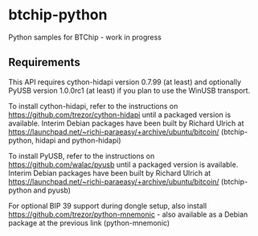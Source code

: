 btchip-python
=============

Python samples for BTChip - work in progress

Requirements
-------------

This API requires cython-hidapi version 0.7.99 (at least) and optionally PyUSB version 1.0.0rc1 (at least) if you plan to use the WinUSB transport.

To install cython-hidapi, refer to the instructions on https://github.com/trezor/cython-hidapi until a packaged version is available. Interim Debian packages have been built by Richard Ulrich at https://launchpad.net/~richi-paraeasy/+archive/ubuntu/bitcoin/ (btchip-python, hidapi and python-hidapi)

To install PyUSB, refer to the instructions on https://github.com/walac/pyusb until a packaged version is available. Interim Debian packages have been built by Richard Ulrich at https://launchpad.net/~richi-paraeasy/+archive/ubuntu/bitcoin/ (btchip-python and pyusb)

For optional BIP 39 support during dongle setup, also install https://github.com/trezor/python-mnemonic - also available as a Debian package at the previous link (python-mnemonic)


